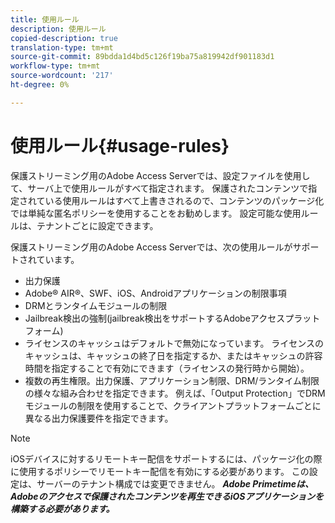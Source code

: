 ```yaml
---
title: 使用ルール
description: 使用ルール
copied-description: true
translation-type: tm+mt
source-git-commit: 89bdda1d4bd5c126f19ba75a819942df901183d1
workflow-type: tm+mt
source-wordcount: '217'
ht-degree: 0%

---
```



# 使用ルール{#usage-rules}

保護ストリーミング用のAdobe Access Serverでは、設定ファイルを使用して、サーバ上で使用ルールがすべて指定されます。 保護されたコンテンツで指定されている使用ルールはすべて上書きされるので、コンテンツのパッケージ化では単純な匿名ポリシーを使用することをお勧めします。 設定可能な使用ルールは、テナントごとに設定できます。

保護ストリーミング用のAdobe Access Serverでは、次の使用ルールがサポートされています。

* 出力保護
* Adobe® AIR®、SWF、iOS、Androidアプリケーションの制限事項
* DRMとランタイムモジュールの制限
* Jailbreak検出の強制(jailbreak検出をサポートするAdobeアクセスプラットフォーム)
* ライセンスのキャッシュはデフォルトで無効になっています。 ライセンスのキャッシュは、キャッシュの終了日を指定するか、またはキャッシュの許容時間を指定することで有効にできます（ライセンスの発行時から開始）。
* 複数の再生権限。出力保護、アプリケーション制限、DRM/ランタイム制限の様々な組み合わせを指定できます。 例えば、「Output Protection」でDRMモジュールの制限を使用することで、クライアントプラットフォームごとに異なる出力保護要件を指定できます。

>[!NOTE]
>
>iOSデバイスに対するリモートキー配信をサポートするには、パッケージ化の際に使用するポリシーでリモートキー配信を有効にする必要があります。 この設定は、サーバーのテナント構成では変更できません。 ***Adobe Primetimeは、Adobeのアクセスで保護されたコンテンツを再生できるiOSアプリケーションを構築する必要があります。***

